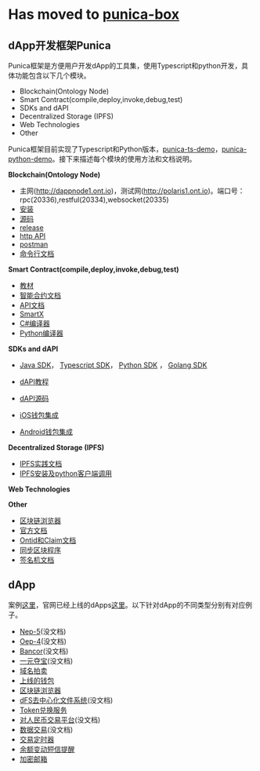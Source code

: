 # Has moved to [punica-box](https://github.com/punica-box)


## dApp开发框架Punica

Punica框架是方便用户开发dApp的工具集，使用Typescript和python开发，具体功能包含以下几个模块。
* Blockchain(Ontology Node)
* Smart Contract(compile,deploy,invoke,debug,test)
* SDKs and dAPI
* Decentralized Storage (IPFS)
* Web Technologies
* Other

Punica框架目前实现了Typescript和Python版本，[punica-ts-demo](punica-ts-demo)，[punica-python-demo](punica-python-demo)。接下来描述每个模块的使用方法和文档说明。

**Blockchain(Ontology Node)**

* 主网(http://dappnode1.ont.io)，测试网(http://polaris1.ont.io)。端口号：rpc(20336),restful(20334),websocket(20335)
* [安装](https://ontio.github.io/documentation/install_en.html)
* [源码](https://github.com/ontio/ontology)
* [release](https://github.com/ontio/ontology/releases)
* [http API](https://ontio.github.io/documentation/rpc_api_en.html)
* [postman](https://documenter.getpostman.com/view/1459587/RWaRP68Y)
* [命令行文档](https://github.com/ontio/ontology/blob/master/docs/specifications/cli_user_guide_CN.md)

**Smart Contract(compile,deploy,invoke,debug,test)**

* [教材](https://ontio.github.io/documentation/Introduction_of_Ontology_Smart_Contract_en.html)
* [智能合约文档](https://github.com/ontio/ontology-smartcontract)
* [API文档](https://apidoc.ont.io/smartcontract/)
* [SmartX](https://smartx.ont.io/)
* [C#编译器](https://github.com/ontio/ontology-compiler)
* [Python编译器](https://github.com/ontio/neo-boa)

**SDKs and dAPI**

* [Java SDK](https://github.com/ontio/ontology-java-sdk)， [Typescript SDK](https://github.com/ontio/ontology-ts-sdk)， [Python SDK](https://github.com/ontio/ontology-python-sdk) ， [Golang SDK](https://github.com/ontio/ontology-go-sdk)
* [dAPI教程](https://ontio.github.io/documentation/ontology_dapp_dev_tutorial_en.html)
* [dAPI源码](https://github.com/ontio/ontology-dapi)

* [iOS钱包集成](https://ontio.github.io/documentation/ontology_wallet_dev_ts_sdk_en.html)
* [Android钱包集成](https://ontio.github.io/documentation/ontology_wallet_dev_android_en.html)


**Decentralized Storage (IPFS)**

* [IPFS实践文档](https://github.com/ChainBook/IPFS-For-Chinese)
* [IPFS安装及python客户端调用](https://github.com/lucas7788/workingdata/tree/master/ipfs)

**Web Technologies**



**Other**

* [区块链浏览器](https://explorer.ont.io/)
* [官方文档](https://ontio.github.io/documentation/)
* [Ontid和Claim文档](https://ontio.github.io/documentation/ontology_DID_en.html)
* [同步区块程序](https://github.com/zzsZhou/OntSynHandler)
* [签名机文档](https://github.com/ontio/ontology/blob/master/docs/specifications/sigsvr_CN.md)


## dApp


案例[这里](examples)，官网已经上线的dApps[这里](https://dapp.ont.io/)。以下针对dApp的不同类型分别有对应例子。

* [Nep-5]()(没文档)
* [Oep-4]()(没文档)
* [Bancor]()(没文档)
* [一元夺宝]()(没文档)
* [域名拍卖](examples/domain-auction.md)
* [上线的钱包](https://dapp.ont.io/)
* [区块链浏览器](https://explorer.ont.io/)
* [dFS去中心化文件系统]()(没文档)
* [Token兑换服务](examples/token-exchange.md)
* [对人民币交易平台](ddfx.md)(没文档)
* [数据交易](ddfx.md)(没文档)
* [交易定时器](examples/transaction-timer.md)
* [余额变动短信提醒](dfs.md)
* [加密邮箱](examples/crypto-message.md)



